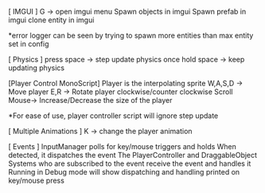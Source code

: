 
[ IMGUI ]
G -> open imgui menu
Spawn objects in imgui
Spawn prefab in imgui
clone entity in imgui

*error logger can be seen by trying to spawn more entities than max entity set in config

[ Physics ]
press space -> step update physics once
hold space -> keep updating physics

[Player Control MonoScript]
Player is the interpolating sprite
W,A,S,D -> Move player 
E,R -> Rotate player clockwise/counter clockwise
Scroll Mouse-> Increase/Decrease the size of the player

*For ease of use, player controller script will ignore step update

[ Multiple Animations ]
K -> change the player animation

[ Events ]
InputManager polls for key/mouse triggers and holds
When detected, it dispatches the event
The PlayerController and DraggableObject Systems who are subscribed to the event
receive the event and handles it
Running in Debug mode will show dispatching and handling printed on key/mouse press
